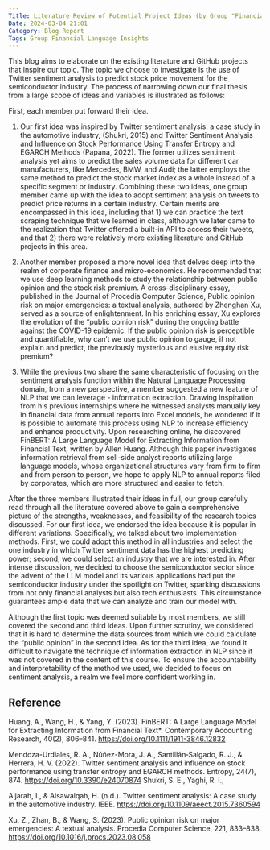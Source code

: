 ```yaml
---
Title: Literature Review of Potential Project Ideas (by Group "Financial Language Insights")
Date: 2024-03-04 21:01
Category: Blog Report
Tags: Group Financial Language Insights
---
```


This blog aims to elaborate on the existing literature and GitHub projects that inspire our topic. The topic we choose to investigate is the use of Twitter sentiment analysis to predict stock price movement for the semiconductor industry. The process of narrowing down our final thesis from a large scope of ideas and variables is illustrated as follows:

First, each member put forward their idea. 

1.	Our first idea was inspired by Twitter sentiment analysis: a case study in the automotive industry, (Shukri, 2015) and Twitter Sentiment Analysis and Influence on Stock Performance Using Transfer Entropy and EGARCH Methods (Papana, 2022). The former utilizes sentiment analysis yet aims to predict the sales volume data for different car manufacturers, like Mercedes, BMW, and Audi; the latter employs the same method to predict the stock market index as a whole instead of a specific segment or industry. Combining these two ideas, one group member came up with the idea to adopt sentiment analysis on tweets to predict price returns in a certain industry. Certain merits are encompassed in this idea, including that 1) we can practice the text scraping technique that we learned in class, although we later came to the realization that Twitter offered a built-in API to access their tweets, and that 2) there were relatively more existing literature and GitHub projects in this area.

2.	Another member proposed a more novel idea that delves deep into the realm of corporate finance and micro-economics. He recommended that we use deep learning methods to study the relationship between public opinion and the stock risk premium. A cross-disciplinary essay, published in the Journal of Procedia Computer Science, Public opinion risk on major emergencies: a textual analysis, authored by Zhenghan Xu, served as a source of enlightenment. In his enriching essay, Xu explores the evolution of the “public opinion risk” during the ongoing battle against the COVID-19 epidemic. If the public opinion risk is perceptible and quantifiable, why can’t we use public opinion to gauge, if not explain and predict, the previously mysterious and elusive equity risk premium? 

3.	While the previous two share the same characteristic of focusing on the sentiment analysis function within the Natural Language Processing domain, from a new perspective, a member suggested a new feature of NLP that we can leverage - information extraction. Drawing inspiration from his previous internships where he witnessed analysts manually key in financial data from annual reports into Excel models, he wondered if it is possible to automate this process using NLP to increase efficiency and enhance productivity. Upon researching online, he discovered FinBERT: A Large Language Model for Extracting Information from Financial Text, written by Allen Huang. Although this paper investigates information retrieval from sell-side analyst reports utilizing large language models, whose organizational structures vary from firm to firm and from person to person, we hope to apply NLP to annual reports filed by corporates, which are more structured and easier to fetch. 

After the three members illustrated their ideas in full, our group carefully read through all the literature covered above to gain a comprehensive picture of the strengths, weaknesses, and feasibility of the research topics discussed. For our first idea, we endorsed the idea because it is popular in different variations. Specifically, we talked about two implementation methods. First, we could adopt this method in all industries and select the one industry in which Twitter sentiment data has the highest predicting power; second, we could select an industry that we are interested in. After intense discussion, we decided to choose the semiconductor sector since the advent of the LLM model and its various applications had put the semiconductor industry under the spotlight on Twitter, sparking discussions from not only financial analysts but also tech enthusiasts. This circumstance guarantees ample data that we can analyze and train our model with.  

Although the first topic was deemed suitable by most members, we still covered the second and third ideas. Upon further scrutiny, we considered that it is hard to determine the data sources from which we could calculate the “public opinion” in the second idea. As for the third idea, we found it difficult to navigate the technique of information extraction in NLP since it was not covered in the content of this course. To ensure the accountability and interpretability of the method we used, we decided to focus on sentiment analysis, a realm we feel more confident working in.

## Reference
Huang, A., Wang, H., & Yang, Y. (2023). FinBERT: A Large Language Model for Extracting Information from Financial Text*. Contemporary Accounting Research, 40(2), 806–841. https://doi.org/10.1111/1911-3846.12832 

Mendoza-Urdiales, R. A., Núñez-Mora, J. A., Santillán‐Salgado, R. J., & Herrera, H. V. (2022). Twitter sentiment analysis and influence on stock performance using transfer entropy and EGARCH methods. Entropy, 24(7), 874. https://doi.org/10.3390/e24070874 Shukri, S. E., Yaghi, R. I., 

Aljarah, I., & Alsawalqah, H. (n.d.). Twitter sentiment analysis: A case study in the automotive industry. IEEE. https://doi.org/10.1109/aeect.2015.7360594 

Xu, Z., Zhan, B., & Wang, S. (2023). Public opinion risk on major emergencies: A textual analysis. Procedia Computer Science, 221, 833–838. https://doi.org/10.1016/j.procs.2023.08.058
